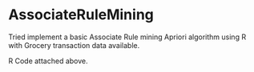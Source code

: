 # AssociateRuleMining
Tried implement a basic Associate Rule mining Apriori algorithm using R with Grocery transaction data available. 

R Code attached above.
